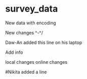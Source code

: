 # survey_data


New data with encoding

New changes \^-^/

Daw-An added this line on his laptop

Add info

local changes
online changes

#Nikita added a line
